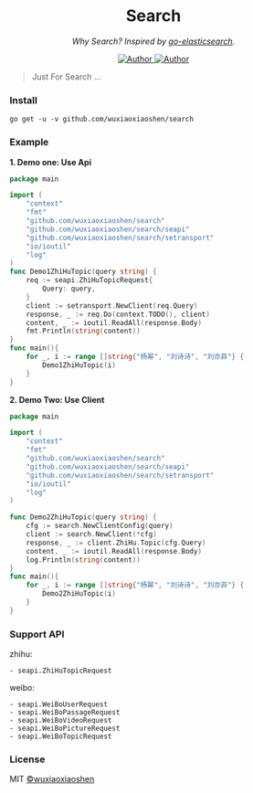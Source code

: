 <h1 align="center">Search</h1>
<p align="center">
  <em>Why Search?  Inspired by <a href="https://github.com/elastic/go-elasticsearch">go-elasticsearch</a>.</em>
</p>
<p align="center">
    <a href="https://github.com/wuxiaoxiaoshen">
        <img src="https://img.shields.io/badge/Author-wuxiaoxiaoshen-green" alt="Author">
    </a>
    <a href="https://github.com/wuxiaoxiaoshen">
        <img src="https://img.shields.io/badge/progressing-95%25-green" alt="Author">
    </a>
</p>

> Just For Search ...


### Install

```text
go get -u -v github.com/wuxiaoxiaoshen/search
```

### Example

**1. Demo one: Use Api**
```go
package main

import (
	"context"
	"fmt"
	"github.com/wuxiaoxiaoshen/search"
	"github.com/wuxiaoxiaoshen/search/seapi"
	"github.com/wuxiaoxiaoshen/search/setransport"
	"io/ioutil"
	"log"
)
func Demo1ZhiHuTopic(query string) {
	req := seapi.ZhiHuTopicRequest{
		Query: query,
	}
	client := setransport.NewClient(req.Query)
	response, _ := req.Do(context.TODO(), client)
	content, _ := ioutil.ReadAll(response.Body)
	fmt.Println(string(content))
}
func main(){
	for _, i := range []string{"杨幂", "刘诗诗", "刘亦菲"} {
		Demo1ZhiHuTopic(i)
	}
}

```
**2. Demo Two: Use Client**
```go
package main

import (
	"context"
	"fmt"
	"github.com/wuxiaoxiaoshen/search"
	"github.com/wuxiaoxiaoshen/search/seapi"
	"github.com/wuxiaoxiaoshen/search/setransport"
	"io/ioutil"
	"log"
)

func Demo2ZhiHuTopic(query string) {
	cfg := search.NewClientConfig(query)
	client := search.NewClient(*cfg)
	response, _ := client.ZhiHu.Topic(cfg.Query)
	content, _ := ioutil.ReadAll(response.Body)
	log.Println(string(content))
}
func main(){
	for _, i := range []string{"杨幂", "刘诗诗", "刘亦菲"} {
		Demo2ZhiHuTopic(i)
	}
}
```



### Support API

zhihu:

```text
- seapi.ZhiHuTopicRequest
```

weibo:

```text
- seapi.WeiBoUserRequest
- seapi.WeiBoPassageRequest
- seapi.WeiBoVideoRequest
- seapi.WeiBoPictureRequest
- seapi.WeiBoTopicRequest
```


### License
MIT [©wuxiaoxiaoshen](https://github.com/wuxiaoxiaoshen)